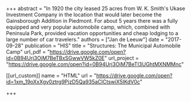 +++
abstract = "In 1920 the city leased 25 acres from W. K. Smith's Ukase Investment Company in the location that would later become the Gainsborough Addition in Piedmont. For about 5 years there was a fully equipped and very popular automobile camp, which, combined with Peninsula Park, provided vacation opportunities and cheap lodging to a large number of car travelers."
authors = ["Jan de Leeuw"]
date = "2017-09-28"
publication = "HIS"
title = "Structures: The Municipal Automobile Camp"
url_pdf = "https://drive.google.com/open?id=0B94Urj3OjM7BeTBxSGwwVW5kZ0E"
url_project = "https://drive.google.com/open?id=0B94Urj3OjM7BeTI3UGhtMXNMMnc"


[[url_custom]]
name = "HTML"
url = "https://drive.google.com/open?id=1xm_19oXxXgy0ztrg9PjzD5Qa935aClCtswiX5IKdV0c"

+++

